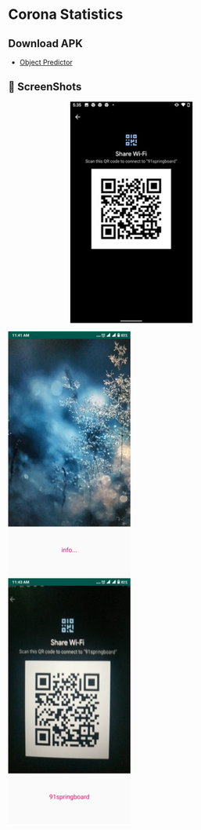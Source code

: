 # Corona Statistics
 
## Download APK
* [Object Predictor](https://drive.google.com/file/d/1gjVyo3ltD86HIWiPTtSg0L-AeW7AT1Wj/view?usp=sharing)

## 📸 ScreenShots


<p align="center"><img src="images/1.png" width="250"><br></p>
<img src="images/2.jpg" width="250"><br>
<img src="images/3.jpg" width="250">
